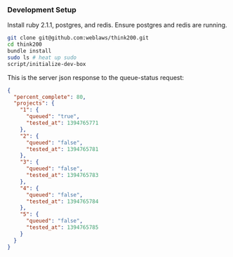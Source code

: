 ### Development Setup

Install ruby 2.1.1, postgres, and redis.  Ensure postgres and redis are running.

```bash
git clone git@github.com:weblaws/think200.git
cd think200
bundle install
sudo ls # heat up sudo
script/initialize-dev-box
```
 

This is the server json response to the queue-status request:

```json
{
  "percent_complete": 80,
  "projects": {
    "1": {
      "queued": "true",
      "tested_at": 1394765771
    },
    "2": {
      "queued": "false",
      "tested_at": 1394765781
    },
    "3": {
      "queued": "false",
      "tested_at": 1394765783
    },
    "4": {
      "queued": "false",
      "tested_at": 1394765784
    },
    "5": {
      "queued": "false",
      "tested_at": 1394765785
    }
  }
} 
```
